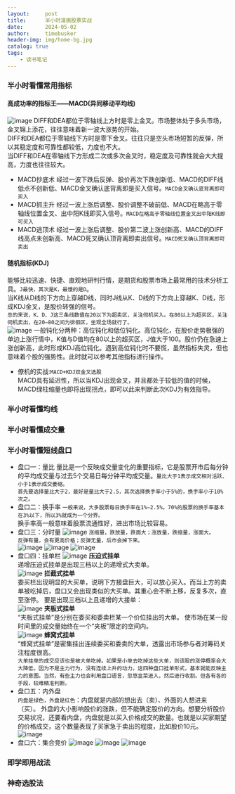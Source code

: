 ```yaml
---
layout:     post
title:      半小时漫画股票实战
date:       2024-05-02
author:     timebusker
header-img: img/home-bg.jpg
catalog: true
tags:
    - 读书笔记
---  
```


### 半小时看懂常用指标
#### 高成功率的指标王——MACD(异同移动平均线)   
![image](/img/reader/bxsmh_gpsz/20240503112833.jpg) 
DIFF和DEA都位于零轴线上方时是零上金叉。市场整体处于多头市场，金叉锦上添花，往往意味着新一波大涨势的开始。    
DIFF和DEA都位于零轴线下方时是零下金叉。往往只是空头市场短暂的反弹，所以其稳定度和可靠性都较低，力度也不大。        
当DIFF和DEA在零轴线下方形成二次或多次金叉时，稳定度及可靠性就会大大提高，力度也往往较大。      
- MACD抄底术
经过一波下跌后反弹、股价再次下跌创新低、MACD的DIFF线低点不创新低、MACD金叉确认底背离即是买入信号。`MACD金叉确认底背离即可买入`        
- MACD抓主升
经过一波上涨后调整、股价调整不破前低、MACD在略高于零轴线位置金叉、出中阳K线即买入信号。`MACD在略高于零轴线位置金叉出中阳K线即可买入`     
- MACD逃顶术
经过一波上涨后调整、股价第二波上涨创新高、MACD的DIFF线高点未创新高、MACD死叉确认顶背离即卖出信号。`MACD死叉确认顶背离即可卖出`     

#### 随机指标(KDJ)
能够比较迅速、快捷、直观地研判行情，是期货和股票市场上最常用的技术分析工具。`J最快，其次是K，最慢的是D`。       
当K线从D线的下方向上穿越D线，同时J线从K、D线的下方向上穿越K、D线，形成KDJ金叉，是股价转强的信号。       
`总的来说，K、D、J这三条线数值在20以下为超卖区，关注伺机买入。在80以上为超买区，关注伺机卖出，在20—80之间为徘徊区，坐观全场就行了。`           
![image](/img/reader/bxsmh_gpsz/20240503115648.jpg) 
一般钝化分两种：高位钝化和低位钝化。高位钝化，在股价走势极强的单边上涨行情中，K值与D值均在80以上的超买区，J值大于100。股价仍在急速上涨创新高，此时形成KDJ高位钝化。遇到高位钝化时不要慌，虽然指标失灵，但也意味着个股的强势性。此时就可以参考其他指标进行操作。            
- 僚机的实战:`MACD+KDJ双金叉选股`    
MACD具有延迟性，所以当KDJ出现金叉，并且都处于较低的值的时候，MACD绿柱缩量也即将出现拐点，即可以此来判断此次KDJ为有效指导。     

### 半小时看懂均线



### 半小时看懂成交量


### 半小时看懂短线盘口
- 盘口一：量比
量比是一个反映成交量变化的重要指标，它是股票开市后每分钟的平均成交量与过去5个交易日每分钟平均成交量。`量比大于1表示成交相对活跃、小于1表示成交萎缩。`       
`首先要选择量比大于2，最好是量比大于2.5，其次选择换手率小于5%的，换手率小于10%次之。`        
- 盘口二：换手率
`一般来说，大多股票每日换手率在1%—2.5%。70%的股票的换手率基本在3%以下，所以3%就成为一个分界。`      
换手率高一般意味着股票流通性好，进出市场比较容易。       
- 盘口三：分时量
![image](/img/reader/bxsmh_gpsz/20240503121248.jpg) 
`涨缩量，跌放量，跌面大；涨放量，跌缩量，涨面大。`      
`反弹有量，会有更高价格；反弹无量，后市会掉下来。`           
![image](/img/reader/bxsmh_gpsz/20240503132649.jpg) 
![image](/img/reader/bxsmh_gpsz/20240503132744.jpg) 
![image](/img/reader/bxsmh_gpsz/20240503132853.jpg) 
- 盘口四：挂单栏
![image](/img/reader/bxsmh_gpsz/20240503133319.jpg) 
**压迫式挂单**       
递增压迫式挂单是出现三档以上的递增式大卖单。         
![image](/img/reader/bxsmh_gpsz/20240503133448.jpg) 
**拦截式挂单**     
委买栏出现明显的大买单，说明下方接盘巨大，可以放心买入。而当上方的卖单被吃掉后，盘口又会出现类似的大买单。其重心会不断上移，反复多次，直至涨停。
要是出现三档以上且递增的大接单：       
![image](/img/reader/bxsmh_gpsz/20240503133743.jpg) 
**夹板式挂单**     
“夹板式挂单”是分别在委买和委卖栏某一个价位挂出的大单。 使市场在某一段时间里的成交量始终在一个“夹板”限定的空间内。     
![image](/img/reader/bxsmh_gpsz/20240503134046.jpg) 
**蜂窝式挂单**     
“蜂窝式挂单”是密集挂出连续委买和委卖的大单，透露出市场参与者对筹码关注程度很高。         
`大单挂单的成交应该也是被大单吃掉。如果是小单去吃掉这些大单，则该股的涨停概率会大大降低。因为不是主力行为，没有连续上升的动力。这四种盘口挂单形式，基本就能反映主力的意图。当然，有些主力也会利用盘口语言，忽悠韭菜进入，然后进行收割。但各有各的手段，较难精准判断。`          
- 盘口五：内外盘     
`内盘是绿色，外盘是红色`：内盘就是内部的想出去（卖）、外面的人想进来（买）。
外盘的大小影响股价的涨跌，但不能确定股价的方向。想要分析股价交易状况，还要看内盘，内盘就是以买入价格成交的数量。也就是以买家期望的价格成交，这个数量表现了买家急于卖出的程度，比如股价10元。      
![image](/img/reader/bxsmh_gpsz/20240503140519.jpg) 
- 盘口六：集合竞价
![image](/img/reader/bxsmh_gpsz/20240503140722.jpg) 
![image](/img/reader/bxsmh_gpsz/20240503140831.jpg) 
![image](/img/reader/bxsmh_gpsz/20240503141208.jpg) 

### 即学即用战法


### 神奇选股法